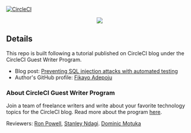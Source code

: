 [![CircleCI](https://circleci.com/gh/CIRCLECI-GWP/sql-injection-testing.svg?style=svg)](https://circleci.com/gh/CIRCLECI-GWP/sql-injection-testing)

<p align="center"><img src="https://avatars3.githubusercontent.com/u/59034516"></p>

## Details

This repo is built following a tutorial published on CircleCI blog under the CircleCI Guest Writer Program.

- Blog post: [Preventing SQL injection attacks with automated testing][blog]
- Author's GitHub profile: [Fikayo Adepoju][author] 

### About CircleCI Guest Writer Program

Join a team of freelance writers and write about your favorite technology topics for the CircleCI blog. Read more about the program [here][gwp-program].

Reviewers: [Ron Powell][ron], [Stanley Ndagi][stan]. [Dominic  Motuka][daumie]


[blog]: https://circleci.com/blog/sql-injection/
[author]: https://github.com/coderonfleek

[gwp-program]: https://circle.ci/3ahQxfu
[ron]: https://github.com/ronpowelljr
[stan]: https://github.com/NdagiStanley
[daumie]: https://github.com/daumie